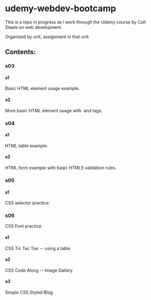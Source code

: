 # udemy-webdev-bootcamp

This is a repo in progress as I work through the Udemy course by Colt Steele on web development.

Organized by unit, assignment in that unit.

## Contents:

### s03

#### a1

Basic HTML element usage example.

#### a2

More basic HTML element usage with <img> and <a> tags.

### s04

#### a1

HTML table example.

#### a2

HTML form example with basic HTML5 validation rules.

### s05

#### a1

CSS selector practice.

### s06

CSS Font practice.

#### a1

CSS Tic Tac Toe -- using a table

#### a2

CSS Code Along -- Image Gallery

#### a3

Simple CSS Styled Blog
